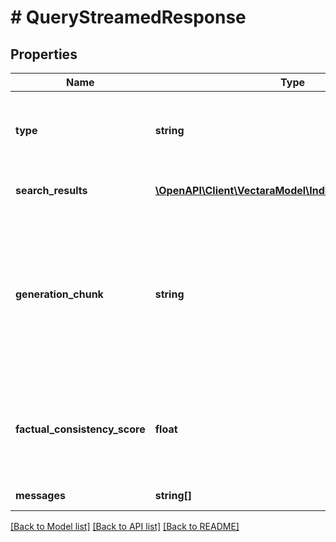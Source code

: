 # # QueryStreamedResponse

## Properties

Name | Type | Description | Notes
------------ | ------------- | ------------- | -------------
**type** | **string** | If the stream errors, an event with type &#x60;error&#x60; will be sent. | [optional] [default to 'error']
**search_results** | [**\OpenAPI\Client\VectaraModel\IndividualSearchResult[]**](IndividualSearchResult.md) | The ranked search results. | [optional]
**generation_chunk** | **string** | Part of the message from the generator. All summary chunks must be appended together in order to get the full summary. | [optional]
**factual_consistency_score** | **float** | The probability that the summary is factually consistent with the results. | [optional]
**messages** | **string[]** | The error messages. | [optional]

[[Back to Model list]](../../README.md#models) [[Back to API list]](../../README.md#endpoints) [[Back to README]](../../README.md)

